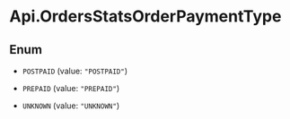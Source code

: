 # Api.OrdersStatsOrderPaymentType

## Enum


* `POSTPAID` (value: `"POSTPAID"`)

* `PREPAID` (value: `"PREPAID"`)

* `UNKNOWN` (value: `"UNKNOWN"`)


